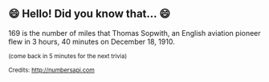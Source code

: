 ## :smile: Hello! Did you know that... :smile:
169 is the number of miles that Thomas Sopwith, an English aviation pioneer flew in 3 hours, 40 minutes on December 18, 1910.

<sup>(come back in 5 minutes for the next trivia)</sup>


<sup>Credits: http://numbersapi.com</sup>
